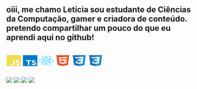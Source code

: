 ## oiii, me chamo Letícia sou estudante de Ciências da Computação, gamer e criadora de conteúdo. pretendo compartilhar um pouco do que eu aprendi aqui no github!


<div style="display: inline_block"><br>
    <img align="center" alt="lele-Js" height="30" width="40"
        src="https://raw.githubusercontent.com/devicons/devicon/master/icons/javascript/javascript-plain.svg">
    <img align="center" alt="lele-Ts" height="30" width="40"
        src="https://raw.githubusercontent.com/devicons/devicon/master/icons/typescript/typescript-plain.svg">
    <img align="center" alt="lele-React" height="30" width="40"
        src="https://raw.githubusercontent.com/devicons/devicon/master/icons/react/react-original.svg">
    <img align="center" alt="lele-HTML" height="30" width="40"
        src="https://raw.githubusercontent.com/devicons/devicon/master/icons/html5/html5-original.svg">
    <img align="center" alt="lele-CSS" height="30" width="40"
        src="https://raw.githubusercontent.com/devicons/devicon/master/icons/css3/css3-original.svg">
    <img align="center" alt="lele-Python" height="30" width="40"
        src="https://raw.githubusercontent.com/devicons/devicon/master/icons/css3/css3-original.svg">

    


</div>

##

<div>
    <a href="https://instagram.com/letmchd" target="_blank"><img
            src="https://cdn.discordapp.com/attachments/1033868945817608232/1165254818567307326/instagram.png?ex=65462f1e&is=6533ba1e&hm=7cc3d332840fcf08e41c90dc7d94be9d0d12a5534b721996ec98c6f60c3eef92&"
            target="_blank"></a>
    <a href="https://www.twitch.tv/itsmelett" target="_blank"><img
            src="https://img.shields.io/badge/Twitch-9146FF?style=for-the-badge&logo=twitch&logoColor=white"
            target="_blank"></a>
    <a href="https://discord.gg/jqY4vwWmyv" target="_blank"><img
            src="https://img.shields.io/badge/Discord-7289DA?style=for-the-badge&logo=discord&logoColor=white"
            target="_blank"></a>
    <a href="mailto:letpmachado@gmail.com"><img
            src="https://img.shields.io/badge/-Gmail-%23333?style=for-the-badge&logo=gmail&logoColor=white"
            target="_blank"></a>


</div>
